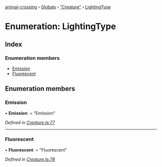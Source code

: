 [animal-crossing](../README.md) › [Globals](../globals.md) › ["Creature"](../modules/_creature_.md) › [LightingType](_creature_.lightingtype.md)

# Enumeration: LightingType

## Index

### Enumeration members

* [Emission](_creature_.lightingtype.md#emission)
* [Fluorescent](_creature_.lightingtype.md#fluorescent)

## Enumeration members

###  Emission

• **Emission**: = "Emission"

*Defined in [Creature.ts:77](https://github.com/Norviah/animal-crossing/blob/4ad5c16/module/types/Creature.ts#L77)*

___

###  Fluorescent

• **Fluorescent**: = "Fluorescent"

*Defined in [Creature.ts:78](https://github.com/Norviah/animal-crossing/blob/4ad5c16/module/types/Creature.ts#L78)*
